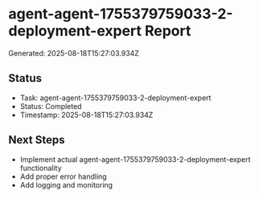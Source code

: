 # agent-agent-1755379759033-2-deployment-expert Report

Generated: 2025-08-18T15:27:03.934Z

## Status
- Task: agent-agent-1755379759033-2-deployment-expert
- Status: Completed
- Timestamp: 2025-08-18T15:27:03.934Z

## Next Steps
- Implement actual agent-agent-1755379759033-2-deployment-expert functionality
- Add proper error handling
- Add logging and monitoring

